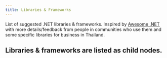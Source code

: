 ```yaml
---
title: Libraries & Frameworks
---
```


List of suggested .NET libraries & frameworks. Inspired by [Awesome .NET](https://github.com/quozd/awesome-dotnet)
with more details/feedback from people in communities who use them and some specific libraries for business in Thailand.

## Libraries & frameworks are listed as child nodes.
